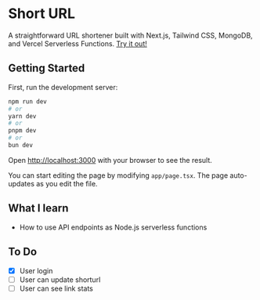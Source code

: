 # Short URL

A straightforward URL shortener built with Next.js, Tailwind CSS, MongoDB, and Vercel Serverless Functions. [Try it out!](https://soff-shorturl.vercel.app/)

## Getting Started

First, run the development server:

```bash
npm run dev
# or
yarn dev
# or
pnpm dev
# or
bun dev
```

Open [http://localhost:3000](http://localhost:3000) with your browser to see the result.

You can start editing the page by modifying `app/page.tsx`. The page auto-updates as you edit the file.

## What I learn

- How to use API endpoints as Node.js serverless functions

## To Do

- [x] User login
- [ ] User can update shorturl
- [ ] User can see link stats
